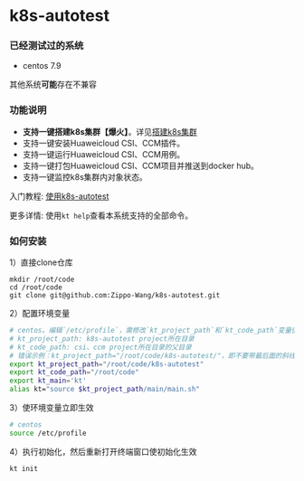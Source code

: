 # k8s-autotest

### 已经测试过的系统
* centos 7.9

其他系统**可能**存在不兼容

### 功能说明
* **支持一键搭建k8s集群【爆火】**。详见[搭建k8s集群](docs/build-cluster.md)
* 支持一键安装Huaweicloud CSI、CCM插件。
* 支持一键运行Huaweicloud CSI、CCM用例。
* 支持一键打包Huaweicloud CSI、CCM项目并推送到docker hub。
* 支持一键监控k8s集群内对象状态。

入门教程: [使用k8s-autotest](docs/usage.md) 

更多详情: 使用`kt help`查看本系统支持的全部命令。

### 如何安装

1）直接clone仓库
```git
mkdir /root/code
cd /root/code
git clone git@github.com:Zippo-Wang/k8s-autotest.git
```

2）配置环境变量
```bash
# centos。编辑`/etc/profile`，需修改`kt_project_path`和`kt_code_path`变量值
# kt_project_path: k8s-autotest project所在目录
# kt_code_path: csi、ccm project所在目录的父目录
# 错误示例：kt_project_path="/root/code/k8s-autotest/"，即不要带最后面的斜线
export kt_project_path="/root/code/k8s-autotest"
export kt_code_path="/root/code"
export kt_main='kt'
alias kt="source $kt_project_path/main/main.sh"
```

3）使环境变量立即生效
```bash
# centos
source /etc/profile
```

4）执行初始化，然后重新打开终端窗口使初始化生效
```bash
kt init
```
